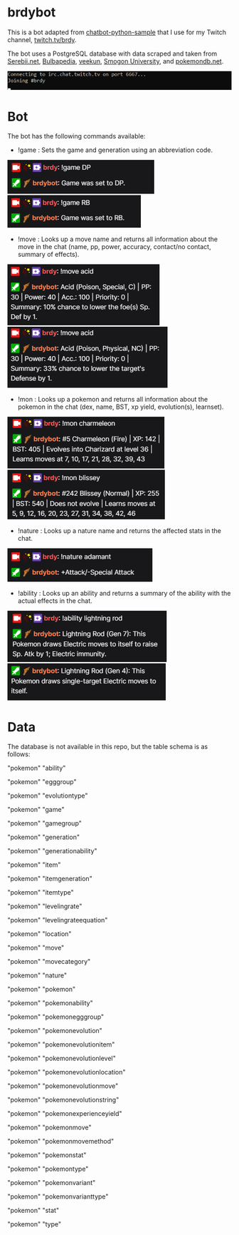 # brdybot
This is a bot adapted from [chatbot-python-sample](https://github.com/twitchdev/chatbot-python-sample) that I use for my Twitch channel, [twitch.tv/brdy](https://www.twitch.tv/brdy).

The bot uses a PostgreSQL database with data scraped and taken from [Serebii.net](https://www.serebii.net), [Bulbapedia](https://bulbapedia.net), [veekun](https://github.com/veekun/pokedex), [Smogon University](https://www.smogon.com), and [pokemondb.net](https://pokemondb.net/).

![image](screens/chatbotshot.png)

# Bot
The bot has the following commands available:
- !game <game abbreviation>: Sets the game and generation using an abbreviation code.
  
 ![image](screens/game.PNG) 
 ![image](screens/game2.PNG)
  
- !move <move name>: Looks up a move name and returns all information about the move in the chat (name, pp, power, accuracy, contact/no contact, summary of effects).
  
 ![image](screens/move.PNG)
 ![image](screens/move2.PNG)
  
- !mon <pokemon name>: Looks up a pokemon and returns all information about the pokemon in the chat (dex, name, BST, xp yield, evolution(s), learnset).
  
 ![image](screens/mon.PNG)
 ![image](screens/mon2.PNG) 
  
- !nature <nature>: Looks up a nature name and returns the affected stats in the chat.
  
 ![image](screens/nature.PNG) 
  
- !ability <ability name>: Looks up an ability and returns a summary of the ability with the actual effects in the chat.
  
 ![image](screens/ability2.PNG) 
 ![image](screens/ability.PNG) 

# Data
The database is not available in this repo, but the table schema is as follows:

"pokemon"	"ability"

"pokemon"	"egggroup"

"pokemon"	"evolutiontype"

"pokemon"	"game"

"pokemon"	"gamegroup"

"pokemon"	"generation"

"pokemon"	"generationability"

"pokemon"	"item"

"pokemon"	"itemgeneration"

"pokemon"	"itemtype"

"pokemon"	"levelingrate"

"pokemon"	"levelingrateequation"

"pokemon"	"location"

"pokemon"	"move"

"pokemon"	"movecategory"

"pokemon"	"nature"

"pokemon"	"pokemon"

"pokemon"	"pokemonability"

"pokemon"	"pokemonegggroup"

"pokemon"	"pokemonevolution"

"pokemon"	"pokemonevolutionitem"

"pokemon"	"pokemonevolutionlevel"

"pokemon"	"pokemonevolutionlocation"

"pokemon"	"pokemonevolutionmove"

"pokemon"	"pokemonevolutionstring"

"pokemon"	"pokemonexperienceyield"

"pokemon"	"pokemonmove"

"pokemon"	"pokemonmovemethod"

"pokemon"	"pokemonstat"

"pokemon"	"pokemontype"

"pokemon"	"pokemonvariant"

"pokemon"	"pokemonvarianttype"

"pokemon"	"stat"

"pokemon"	"type"
